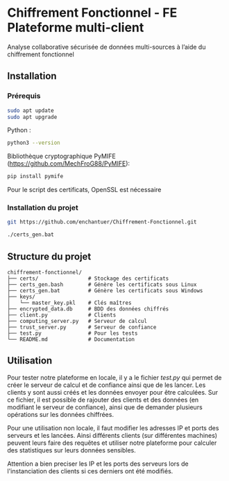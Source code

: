 # Chiffrement Fonctionnel - FE Plateforme multi-client
Analyse collaborative sécurisée de données multi-sources à l’aide du chiffrement fonctionnel

## Installation

### Prérequis
```bash
sudo apt update
sudo apt upgrade
```
Python :
```bash
python3 --version
```
Bibliothèque cryptographique PyMIFE (https://github.com/MechFroG88/PyMIFE):
```bash
pip install pymife
```
Pour le script des certificats, OpenSSL est nécessaire
### Installation du projet
```bash
git https://github.com/enchantuer/Chiffrement-Fonctionnel.git
```
```bash
./certs_gen.bat
```


## Structure du projet
```
chiffrement-fonctionnel/
├── certs/                # Stockage des certificats
├── certs_gen.bash        # Génère les certificats sous Linux
├── certs_gen.bat         # Génère les certificats sous Windows
├── keys/                 
│   └── master_key.pkl    # Clés maîtres
├── encrypted_data.db     # BDD des données chiffrés
├── client.py             # Clients
├── computing_server.py   # Serveur de calcul
├── trust_server.py       # Serveur de confiance
├── test.py               # Pour les tests
└── README.md             # Documentation
```

## Utilisation
Pour tester notre plateforme en locale, il y a le fichier *test.py* qui permet de créer le serveur de calcul et de confiance ainsi que de les lancer. Les clients y sont aussi créés et les données envoyer pour être calculées. Sur ce fichier, il est possible de rajouter des clients et des données (en modifiant le serveur de confiance), ainsi que de demander plusieurs opérations sur les données chiffrées.

Pour une utilisation non locale, il faut modifier les adresses IP et ports des serveurs et les lancées. Ainsi différents clients (sur différentes machines) peuvent leurs faire des requêtes et utiliser notre plateforme pour calculer des statistiques sur leurs données sensibles.

Attention a bien preciser les IP et les ports des serveurs lors de l'instanciation des clients si ces derniers ont été modifiés.